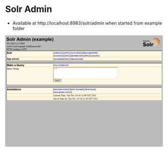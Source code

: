 <!SLIDE incremental bullets>
# Solr Admin #

* Available at http://localhost:8983/solr/admin when started from example folder

<!SLIDE full-page>
![Sold Admin](solradmin.png)



